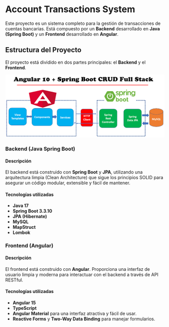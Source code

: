 # Account Transactions System

Este proyecto es un sistema completo para la gestión de transacciones de cuentas bancarias. Está compuesto por un **Backend** desarrollado en **Java (Spring Boot)** y un **Frontend** desarrollado en **Angular**.

## Estructura del Proyecto

El proyecto está dividido en dos partes principales: el **Backend** y el **Frontend**.

![image](https://github.com/freddyrubentorres/accounttransactions/blob/main/img/1.png?raw=true)


### Backend (Java Spring Boot)

#### Descripción

El backend está construido con **Spring Boot** y **JPA**, utilizando una arquitectura limpia (Clean Architecture) que sigue los principios SOLID para asegurar un código modular, extensible y fácil de mantener.

#### Tecnologías utilizadas

- **Java 17**
- **Spring Boot 3.3.10**
- **JPA (Hibernate)**
- **MySQL**
- **MapStruct**
- **Lombok**

### Frontend (Angular)

#### Descripción

El frontend está construido con **Angular**. Proporciona una interfaz de usuario limpia y moderna para interactuar con el backend a través de API RESTful.


#### Tecnologías utilizadas

- **Angular 15**
- **TypeScript**
- **Angular Material** para una interfaz atractiva y fácil de usar.
- **Reactive Forms** y **Two-Way Data Binding** para manejar formularios.

